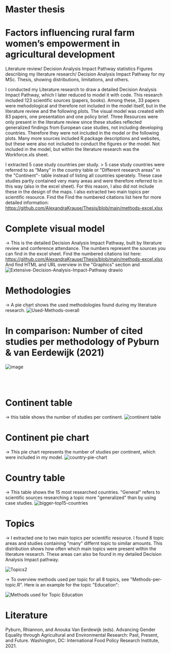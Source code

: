 # Master thesis 
# Factors influencing rural farm women’s empowerment in agricultural development

Literature review/ Decision Analysis Impact Pathway statistics
Figures describing my literature research/ Decision Analysis Impact Pathway for my MSc. Thesis, showing distributions, limitations, and others.

I conducted my Literature research to draw a detailed Decision Analysis Impact Pathway, which I later reduced to model it with code. This research included 123 scientific sources (papers, books). Among these, 33 papers were mehodological and therefore not included in the model itself, but in the literature review and the following plots. The visual model was created with 83 papers, one presentation and one policy brief. Three Resources were only present in the literature review since these studies reflected generalized findings from European case studies, not including developing countries. Therefore they were not included in the model or the following plots.
Many more sources included R.package descriptions and websites, but these were also not included to conduct the figures or the model.
Not included in the model, but within the literature research was the Workforce.xls sheet.

I extracted 5 case study countries per study. > 5 case study countries were referred to as "Many" in the country table or "Different research areas" in the "Continent"- table instead of listing all countries sperately. These case studies partly contained very many areas and were therefore referred to in this way (also in the excel sheet). For this reason, I also did not include these in the design of the maps.
I also extracted two main topics per scientific resource.
Find the Find the numbered citations list here for more detailed information: https://github.com/AlexandraKrause/Thesis/blob/main/methods-excel.xlsx

# Complete visual model
-> This is the detailed Decision Analysis Impact Pathway, built by literature review and conference attendance. The numbers represent the sources you can find in the excel sheet. Find the numbered citations list here:
https://github.com/AlexandraKrause/Thesis/blob/main/methods-excel.xlsx
And find HTML and URL overview in the "Graphics" section and 
![Extensive-Decision-Analysis-Impact-Pathway drawio](https://user-images.githubusercontent.com/82711784/170835203-fe3df8a6-d8fa-4410-80e6-5a8ac9ecda1d.svg)

# Methodologies
-> A pie chart shows the used methodologies found during my literature research.
![Used-Methods-overall](https://user-images.githubusercontent.com/82711784/167103660-e5e18f01-a4c3-4b65-a6c7-6f7837699a96.png)

# In comparison: Number of cited studies per methodology of Pyburn & van Eerdewijk (2021)
![image](https://user-images.githubusercontent.com/82711784/175346910-5405ef3a-2247-415b-b697-2b3788c41ba2.png)

<br>
<br>




# Continent table
-> this table shows the  number of studies per continent.
![continent table](https://user-images.githubusercontent.com/82711784/167111627-27055326-6f0c-4686-8828-46c4755ffec9.png)

# Continent pie chart
-> This pie chart represents the number of studies per continent, which were included in my model.
![country-pie-chart](https://user-images.githubusercontent.com/82711784/167104362-fafc53c6-d816-4584-b376-5344394d3cad.png)

# Country table
-> This table shows the 15 most researched countries. "General" refers to scientific sources researching a topic more "generalized" than by using case studies.
![bigger-top15-countries](https://user-images.githubusercontent.com/82711784/167110116-29d1d0b4-1214-4b28-bd0e-a63b9a7c8fa7.png)

# Topics
-> I extracted one to two main topics per scientific resource. I found 8 topic areas and studies containing "many" differnt topic to similar amounts. This distribution shows how often which main topics were present within the literature research. These areas can also be found in my detailed Decision Analysis Impact pathway.

![Topics2](https://user-images.githubusercontent.com/82711784/167103067-1e47b638-3f36-4a85-b44f-3c5921571451.png)

-> To overview methods used per topic for all 8 topics, see "Methods-per-topic.R". Here is an example for the topic "Education":

![Methods used for Topic Education](https://user-images.githubusercontent.com/82711784/170363634-50cf3121-534e-4aec-93e2-414a302aeadc.png)

# Literature
Pyburn, Rhiannon, and Anouka Van Eerdewijk (eds).
Advancing Gender Equality through Agricultural and Environmental Research: Past,
Present, and Future. Washington, DC: International Food Policy Research Institute,
2021.
